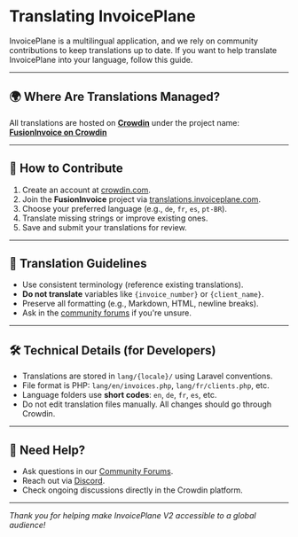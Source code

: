 # Translating InvoicePlane

InvoicePlane is a multilingual application, and we rely on community contributions to keep translations up to date. If you want to help translate InvoicePlane into your language, follow this guide.

---

## 🌍 Where Are Translations Managed?

All translations are hosted on **[Crowdin](https://crowdin.com/)** under the project name:  
**[FusionInvoice on Crowdin](https://translations.invoiceplane.com)**

---

## 🔹 How to Contribute

1. Create an account at [crowdin.com](https://crowdin.com/).
2. Join the **FusionInvoice** project via [translations.invoiceplane.com](https://translations.invoiceplane.com).
3. Choose your preferred language (e.g., `de`, `fr`, `es`, `pt-BR`).
4. Translate missing strings or improve existing ones.
5. Save and submit your translations for review.

---

## 📜 Translation Guidelines

- Use consistent terminology (reference existing translations).
- **Do not translate** variables like `{invoice_number}` or `{client_name}`.
- Preserve all formatting (e.g., Markdown, HTML, newline breaks).
- Ask in the [community forums](https://community.invoiceplane.com/) if you're unsure.

---

## 🛠️ Technical Details (for Developers)

- Translations are stored in `lang/{locale}/` using Laravel conventions.
- File format is PHP: `lang/en/invoices.php`, `lang/fr/clients.php`, etc.
- Language folders use **short codes**: `en`, `de`, `fr`, `es`, etc.
- Do not edit translation files manually. All changes should go through Crowdin.

---

## 💬 Need Help?

- Ask questions in our [Community Forums](https://community.invoiceplane.com).
- Reach out via [Discord](https://discord.gg/PPzD2hTrXt).
- Check ongoing discussions directly in the Crowdin platform.

---

_Thank you for helping make InvoicePlane V2 accessible to a global audience!_
